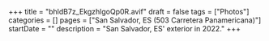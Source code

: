 +++
title = "bhldB7z_EkgzhlgoQp0R.avif"
draft = false
tags = ["Photos"]
categories = []
pages = ["San Salvador, ES (503 Carretera Panamericana)"]
startDate = ""
description = "San Salvador, ES' exterior in 2022."
+++
